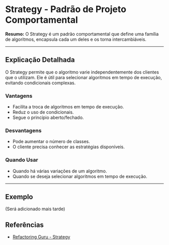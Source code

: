# Strategy - Padrão de Projeto Comportamental

**Resumo:**
O Strategy é um padrão comportamental que define uma família de algoritmos, encapsula cada um deles e os torna intercambiáveis.

---

## Explicação Detalhada
O Strategy permite que o algoritmo varie independentemente dos clientes que o utilizam. Ele é útil para selecionar algoritmos em tempo de execução, evitando condicionais complexas.

### Vantagens
- Facilita a troca de algoritmos em tempo de execução.
- Reduz o uso de condicionais.
- Segue o princípio aberto/fechado.

### Desvantagens
- Pode aumentar o número de classes.
- O cliente precisa conhecer as estratégias disponíveis.

### Quando Usar
- Quando há várias variações de um algoritmo.
- Quando se deseja selecionar algoritmos em tempo de execução.

---

## Exemplo
(Será adicionado mais tarde)

## Referências
- [Refactoring Guru - Strategy](https://refactoring.guru/pt-br/design-patterns/strategy)
